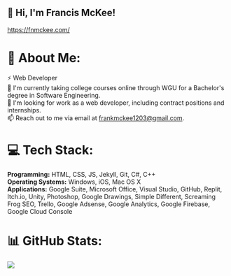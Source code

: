 ## 👋 **Hi, I'm Francis McKee!**
https://fnmckee.com/

# 💫 **About Me:**
⚡ Web Developer <br>🌱 I'm currently taking college courses online through WGU for a Bachelor's degree in Software Engineering.<br>👀 I'm looking for work as a web developer, including contract positions and internships.<br>📫 Reach out to me via email at frankmckee1203@gmail.com.

# 💻 **Tech Stack:**
**Programming:** HTML, CSS, JS, Jekyll, Git, C#, C++ <br>
**Operating Systems:** Windows, iOS, Mac OS X <br>
**Applications:** Google Suite, Microsoft Office, Visual Studio, GitHub, Replit, Itch.io, Unity, Photoshop, Google Drawings, Simple Different, Screaming Frog SEO, Trello, Google Adsense, Google Analytics, Google Firebase, Google Cloud Console

# 📊 **GitHub Stats:**
![](https://github-readme-stats.vercel.app/api/top-langs/?username=Francis-McKee&theme=dark&hide_border=false&include_all_commits=true&count_private=false&layout=compact)
